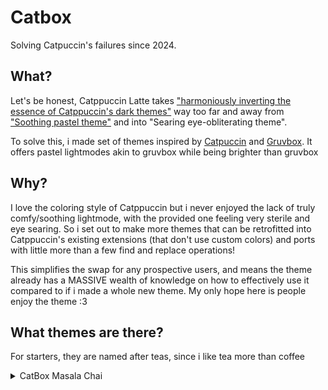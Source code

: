 # Catbox

Solving Catpuccin's failures since 2024.

## What?

Let's be honest, Catppuccin Latte takes ["harmoniously inverting the essence of Catppuccin's dark themes"](https://catppuccin.com/palette) way too far and away from ["Soothing pastel theme"](https://catppuccin.com/) and into "Searing eye-obliterating theme".

To solve this, i made set of themes inspired by [Catpuccin](https://catppuccin.com/) and [Gruvbox](https://github.com/morhetz/gruvbox). It offers pastel lightmodes akin to gruvbox while being brighter than gruvbox

## Why?

I love the coloring style of Catppuccin but i never enjoyed the lack of truly comfy/soothing lightmode, with the provided one feeling very sterile and eye searing. So i set out to make more themes that can be retrofitted into Catppuccin's existing extensions (that don't use custom colors) and ports with little more than a few find and replace operations!

This simplifies the swap for any prospective users, and means the theme already has a MASSIVE wealth of knowledge on how to effectively use it compared to if i made a whole new theme. My only hope here is people enjoy the theme :3

## What themes are there?

For starters, they are named after teas, since i like tea more than coffee

<details>
  <summary>CatBox Masala Chai</summary>

  $${\color[HTML]{#e68d70}⬤}$$
</details>
